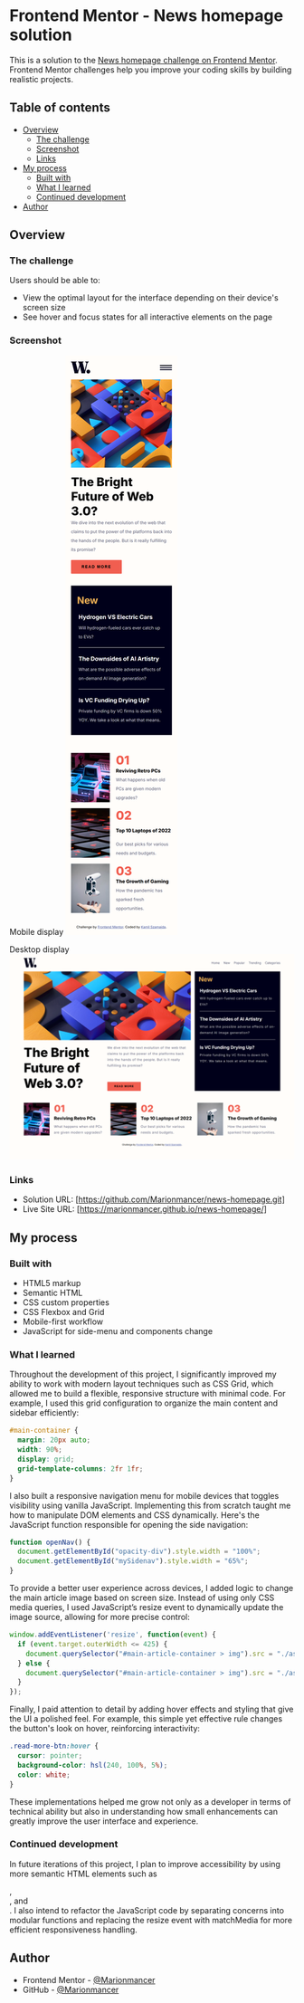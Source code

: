 # Frontend Mentor - News homepage solution

This is a solution to the [News homepage challenge on Frontend Mentor](https://www.frontendmentor.io/challenges/news-homepage-H6SWTa1MFl). Frontend Mentor challenges help you improve your coding skills by building realistic projects. 

## Table of contents

- [Overview](#overview)
  - [The challenge](#the-challenge)
  - [Screenshot](#screenshot)
  - [Links](#links)
- [My process](#my-process)
  - [Built with](#built-with)
  - [What I learned](#what-i-learned)
  - [Continued development](#continued-development)
- [Author](#author)

## Overview

### The challenge

Users should be able to:

- View the optimal layout for the interface depending on their device's screen size
- See hover and focus states for all interactive elements on the page

### Screenshot

Mobile display
  ![](./screenshot-mobile.png)


Desktop display
  ![](./screenshot-desktop.png)

### Links

- Solution URL: [https://github.com/Marionmancer/news-homepage.git]
- Live Site URL: [https://marionmancer.github.io/news-homepage/]

## My process

### Built with

- HTML5 markup
- Semantic HTML
- CSS custom properties
- CSS Flexbox and Grid
- Mobile-first workflow
- JavaScript for side-menu and components change

### What I learned

Throughout the development of this project, I significantly improved my ability to work with modern layout techniques such as CSS Grid, which allowed me to build a flexible, responsive structure with minimal code. For example, I used this grid configuration to organize the main content and sidebar efficiently:

```css
#main-container {
  margin: 20px auto;
  width: 90%;
  display: grid;
  grid-template-columns: 2fr 1fr;
}
```

I also built a responsive navigation menu for mobile devices that toggles visibility using vanilla JavaScript. Implementing this from scratch taught me how to manipulate DOM elements and CSS dynamically. Here's the JavaScript function responsible for opening the side navigation:

```js
function openNav() {
  document.getElementById("opacity-div").style.width = "100%";
  document.getElementById("mySidenav").style.width = "65%";
}
```

To provide a better user experience across devices, I added logic to change the main article image based on screen size. Instead of using only CSS media queries, I used JavaScript’s resize event to dynamically update the image source, allowing for more precise control:

```js
window.addEventListener('resize', function(event) {
  if (event.target.outerWidth <= 425) {
    document.querySelector("#main-article-container > img").src = "./assets/images/image-web-3-mobile.jpg";
  } else {
    document.querySelector("#main-article-container > img").src = "./assets/images/image-web-3-desktop.jpg";
  }
});
```
Finally, I paid attention to detail by adding hover effects and styling that give the UI a polished feel. For example, this simple yet effective rule changes the button's look on hover, reinforcing interactivity:

```css
.read-more-btn:hover {
  cursor: pointer;
  background-color: hsl(240, 100%, 5%);
  color: white;
}
```
These implementations helped me grow not only as a developer in terms of technical ability but also in understanding how small enhancements can greatly improve the user interface and experience.

### Continued development

In future iterations of this project, I plan to improve accessibility by using more semantic HTML elements such as <nav>, <main>, and <section>. I also intend to refactor the JavaScript code by separating concerns into modular functions and replacing the resize event with matchMedia for more efficient responsiveness handling. 

## Author

- Frontend Mentor - [@Marionmancer](https://www.frontendmentor.io/profile/Marionmancer)
- GitHub - [@Marionmancer](https://github.com/Marionmancer)
